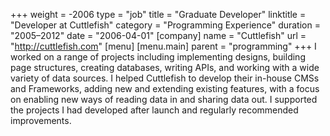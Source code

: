 +++
weight = -2006
type = "job"
title = "Graduate Developer"
linktitle = "Developer at Cuttlefish"
category = "Programming Experience"
duration = "2005–2012"
date = "2006-04-01"
[company]
  name = "Cuttlefish"
  url = "http://cuttlefish.com"
[menu]
  [menu.main]
    parent = "programming"
+++
I worked on a range of projects including implementing designs, building page structures, creating databases, writing APIs, and working with a wide variety of data sources. I helped Cuttlefish to develop their in-house CMSs and Frameworks, adding new and extending existing features, with a focus on enabling new ways of reading data in and sharing data out. I supported the projects I had developed after launch and regularly recommended improvements.
